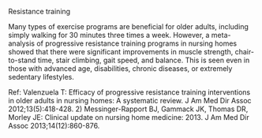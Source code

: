 Resistance training

Many types of exercise programs are beneficial for older adults, including simply walking for 30 minutes three times a week. However, a meta-analysis of progressive resistance training programs in nursing homes showed that there were significant improvements in muscle strength, chair-to-stand time, stair climbing, gait speed, and balance. This is seen even in those with advanced age, disabilities, chronic diseases, or extremely sedentary lifestyles.

Ref:  Valenzuela T: Efficacy of progressive resistance training interventions in older adults in nursing homes: A systematic
review. J Am Med Dir Assoc 2012;13(5):418-428. 2) Messinger-Rapport BJ, Gammack JK, Thomas DR, Morley JE:
Clinical update on nursing home medicine: 2013. J Am Med Dir Assoc 2013;14(12):860-876.
